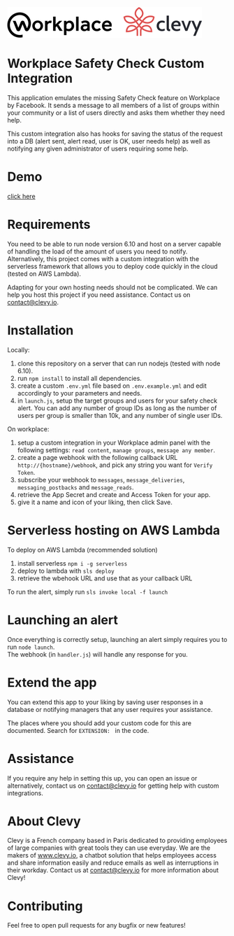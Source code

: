 [![Clevy logo](https://raw.githubusercontent.com/Clevyio/workplace-safety-check/master/assets/logo_clevy_workplace.png)](https://www.clevy.io)

# Workplace Safety Check Custom Integration

This application emulates the missing Safety Check feature on Workplace by Facebook. It sends a message to all members of a list of groups within your community or a list of users directly and asks them whether they need help.

This custom integration also has hooks for saving the status of the request into a DB (alert sent, alert read, user is OK, user needs help) as well as notifying any given administrator of users requiring some help.

# Demo

[click here](https://raw.githubusercontent.com/Clevyio/workplace-safety-check/master/assets/safety_check_demo.mp4)

# Requirements

You need to be able to run node version 6.10 and host on a server capable of handling the load of the amount of users you need to notify.  
Alternatively, this project comes with a custom integration with the serverless framework that allows you to deploy code quickly in the cloud (tested on AWS Lambda).

Adapting for your own hosting needs should not be complicated. We can help you host this project if you need assistance. Contact us on contact@clevy.io.

# Installation

Locally:  
1. clone this repository on a server that can run nodejs (tested with node 6.10).
2. run `npm install` to install all dependencies.
3. create a custom `.env.yml` file based on `.env.example.yml` and edit accordingly to your parameters and needs.
4. in `launch.js`, setup the target groups and users for your safety check alert. You can add any number of group IDs as long as the number of users per group is smaller than 10k, and any number of single user IDs.

On workplace:  
1. setup a custom integration in your Workplace admin panel with the following settings: `read content`, `manage groups`, `message any member`.
2. create a page webhook with the following callback URL `http://{hostname}/webhook`, and pick any string you want for `Verify Token`.
3. subscribe your webhook to `messages`, `message_deliveries`, `messaging_postbacks` and `message_reads`.
4. retrieve the App Secret and create and Access Token for your app.
5. give it a name and icon of your liking, then click Save.

# Serverless hosting on AWS Lambda

To deploy on AWS Lambda (recommended solution)
1. install serverless `npm i -g serverless`
2. deploy to lambda with `sls deploy`
3. retrieve the wbehook URL and use that as your callback URL

To run the alert, simply run `sls invoke local -f launch`

# Launching an alert

Once everything is correctly setup, launching an alert simply requires you to run `node launch`.  
The webhook (in `handler.js`) will handle any response for you.

# Extend the app

You can extend this app to your liking by saving user responses in a database or notifying managers that any user requires your assistance.

The places where you should add your custom code for this are documented. Search for `EXTENSION: ` in the code.

# Assistance

If you require any help in setting this up, you can open an issue or alternatively, contact us on contact@clevy.io for getting help with custom integrations.

# About Clevy

Clevy is a French company based in Paris dedicated to providing employees of large companies with great tools they can use everyday. We are the makers of www.clevy.io, a chatbot solution that helps employees access and share information easily and reduce emails as well as interruptions in their workday. Contact us at contact@clevy.io for more information about Clevy!

# Contributing

Feel free to open pull requests for any bugfix or new features!